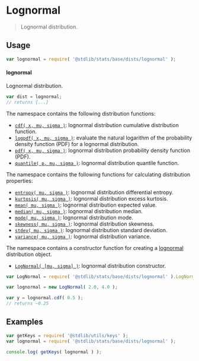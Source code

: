 <!--

@license Apache-2.0

Copyright (c) 2018 The Stdlib Authors.

Licensed under the Apache License, Version 2.0 (the "License");
you may not use this file except in compliance with the License.
You may obtain a copy of the License at

   http://www.apache.org/licenses/LICENSE-2.0

Unless required by applicable law or agreed to in writing, software
distributed under the License is distributed on an "AS IS" BASIS,
WITHOUT WARRANTIES OR CONDITIONS OF ANY KIND, either express or implied.
See the License for the specific language governing permissions and
limitations under the License.

-->

# Lognormal

> Lognormal distribution.

<section class="usage">

## Usage

```javascript
var lognormal = require( '@stdlib/stats/base/dists/lognormal' );
```

#### lognormal

Lognormal distribution.

```javascript
var dist = lognormal;
// returns {...}
```

The namespace contains the following distribution functions:

<!-- <toc pattern="*+(cdf|pdf|mgf|quantile)*"> -->

<div class="namespace-toc">

-   <span class="signature">[`cdf( x, mu, sigma )`][@stdlib/stats/base/dists/lognormal/cdf]</span><span class="delimiter">: </span><span class="description">lognormal distribution cumulative distribution function.</span>
-   <span class="signature">[`logpdf( x, mu, sigma )`][@stdlib/stats/base/dists/lognormal/logpdf]</span><span class="delimiter">: </span><span class="description">evaluate the natural logarithm of the probability density function (PDF) for a lognormal distribution.</span>
-   <span class="signature">[`pdf( x, mu, sigma )`][@stdlib/stats/base/dists/lognormal/pdf]</span><span class="delimiter">: </span><span class="description">lognormal distribution probability density function (PDF).</span>
-   <span class="signature">[`quantile( p, mu, sigma )`][@stdlib/stats/base/dists/lognormal/quantile]</span><span class="delimiter">: </span><span class="description">lognormal distribution quantile function.</span>

</div>

<!-- </toc> -->

The namespace contains the following functions for calculating distribution properties:

<!-- <toc pattern="*+(entropy|kurtosis|mean|median|mode|skewness|stdev|variance)*"> -->

<div class="namespace-toc">

-   <span class="signature">[`entropy( mu, sigma )`][@stdlib/stats/base/dists/lognormal/entropy]</span><span class="delimiter">: </span><span class="description">lognormal distribution differential entropy.</span>
-   <span class="signature">[`kurtosis( mu, sigma )`][@stdlib/stats/base/dists/lognormal/kurtosis]</span><span class="delimiter">: </span><span class="description">lognormal distribution excess kurtosis.</span>
-   <span class="signature">[`mean( mu, sigma )`][@stdlib/stats/base/dists/lognormal/mean]</span><span class="delimiter">: </span><span class="description">lognormal distribution expected value.</span>
-   <span class="signature">[`median( mu, sigma )`][@stdlib/stats/base/dists/lognormal/median]</span><span class="delimiter">: </span><span class="description">lognormal distribution median.</span>
-   <span class="signature">[`mode( mu, sigma )`][@stdlib/stats/base/dists/lognormal/mode]</span><span class="delimiter">: </span><span class="description">lognormal distribution mode.</span>
-   <span class="signature">[`skewness( mu, sigma )`][@stdlib/stats/base/dists/lognormal/skewness]</span><span class="delimiter">: </span><span class="description">lognormal distribution skewness.</span>
-   <span class="signature">[`stdev( mu, sigma )`][@stdlib/stats/base/dists/lognormal/stdev]</span><span class="delimiter">: </span><span class="description">lognormal distribution standard deviation.</span>
-   <span class="signature">[`variance( mu, sigma )`][@stdlib/stats/base/dists/lognormal/variance]</span><span class="delimiter">: </span><span class="description">lognormal distribution variance.</span>

</div>

<!-- </toc> -->

The namespace contains a constructor function for creating a [lognormal][lognormal-distribution] distribution object.

<!-- <toc pattern="*ctor*"> -->

<div class="namespace-toc">

-   <span class="signature">[`LogNormal( [mu, sigma] )`][@stdlib/stats/base/dists/lognormal/ctor]</span><span class="delimiter">: </span><span class="description">lognormal distribution constructor.</span>

</div>

<!-- </toc> -->

```javascript
var LogNormal = require( '@stdlib/stats/base/dists/lognormal' ).LogNormal;

var lognormal = new LogNormal( 2.0, 4.0 );

var y = lognormal.cdf( 0.5 );
// returns ~0.25
```

</section>

<!-- /.usage -->

<section class="examples">

## Examples

<!-- TODO: better examples -->

<!-- eslint no-undef: "error" -->

```javascript
var getKeys = require( '@stdlib/utils/keys' );
var lognormal = require( '@stdlib/stats/base/dists/lognormal' );

console.log( getKeys( lognormal ) );
```

</section>

<!-- /.examples -->

<section class="links">

[lognormal-distribution]: https://en.wikipedia.org/wiki/Log-normal_distribution

<!-- <toc-links> -->

[@stdlib/stats/base/dists/lognormal/ctor]: https://github.com/stdlib-js/stdlib/tree/develop/lib/node_modules/%40stdlib/stats/base/dists/lognormal/ctor

[@stdlib/stats/base/dists/lognormal/entropy]: https://github.com/stdlib-js/stdlib/tree/develop/lib/node_modules/%40stdlib/stats/base/dists/lognormal/entropy

[@stdlib/stats/base/dists/lognormal/kurtosis]: https://github.com/stdlib-js/stdlib/tree/develop/lib/node_modules/%40stdlib/stats/base/dists/lognormal/kurtosis

[@stdlib/stats/base/dists/lognormal/mean]: https://github.com/stdlib-js/stdlib/tree/develop/lib/node_modules/%40stdlib/stats/base/dists/lognormal/mean

[@stdlib/stats/base/dists/lognormal/median]: https://github.com/stdlib-js/stdlib/tree/develop/lib/node_modules/%40stdlib/stats/base/dists/lognormal/median

[@stdlib/stats/base/dists/lognormal/mode]: https://github.com/stdlib-js/stdlib/tree/develop/lib/node_modules/%40stdlib/stats/base/dists/lognormal/mode

[@stdlib/stats/base/dists/lognormal/skewness]: https://github.com/stdlib-js/stdlib/tree/develop/lib/node_modules/%40stdlib/stats/base/dists/lognormal/skewness

[@stdlib/stats/base/dists/lognormal/stdev]: https://github.com/stdlib-js/stdlib/tree/develop/lib/node_modules/%40stdlib/stats/base/dists/lognormal/stdev

[@stdlib/stats/base/dists/lognormal/variance]: https://github.com/stdlib-js/stdlib/tree/develop/lib/node_modules/%40stdlib/stats/base/dists/lognormal/variance

[@stdlib/stats/base/dists/lognormal/cdf]: https://github.com/stdlib-js/stdlib/tree/develop/lib/node_modules/%40stdlib/stats/base/dists/lognormal/cdf

[@stdlib/stats/base/dists/lognormal/logpdf]: https://github.com/stdlib-js/stdlib/tree/develop/lib/node_modules/%40stdlib/stats/base/dists/lognormal/logpdf

[@stdlib/stats/base/dists/lognormal/pdf]: https://github.com/stdlib-js/stdlib/tree/develop/lib/node_modules/%40stdlib/stats/base/dists/lognormal/pdf

[@stdlib/stats/base/dists/lognormal/quantile]: https://github.com/stdlib-js/stdlib/tree/develop/lib/node_modules/%40stdlib/stats/base/dists/lognormal/quantile

<!-- </toc-links> -->

</section>

<!-- /.links -->
